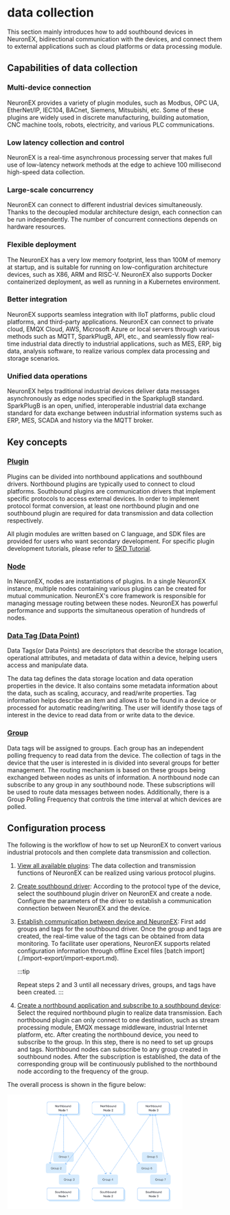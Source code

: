 # data collection

This section mainly introduces how to add southbound devices in NeuronEX, bidirectional communication with the devices, and connect them to external applications such as cloud platforms or data processing module.

## Capabilities of data collection

### Multi-device connection
NeuronEX provides a variety of plugin modules, such as Modbus, OPC UA, EtherNet/IP, IEC104, BACnet, Siemens, Mitsubishi, etc. Some of these plugins are widely used in discrete manufacturing, building automation, CNC machine tools, robots, electricity, and various PLC communications.

### Low latency collection and control
NeuronEX is a real-time asynchronous processing server that makes full use of low-latency network methods at the edge to achieve 100 millisecond high-speed data collection.

### Large-scale concurrency
NeuronEX can connect to different industrial devices simultaneously. Thanks to the decoupled modular architecture design, each connection can be run independently. The number of concurrent connections depends on hardware resources.

### Flexible deployment
The NeuronEX has a very low memory footprint, less than 100M of memory at startup, and is suitable for running on low-configuration architecture devices, such as X86, ARM and RISC-V. NeuronEX also supports Docker containerized deployment, as well as running in a Kubernetes environment.

### Better integration
NeuronEX supports seamless integration with IIoT platforms, public cloud platforms, and third-party applications. NeuronEX can connect to private cloud, EMQX Cloud, AWS, Microsoft Azure or local servers through various methods such as MQTT, SparkPlugB, API, etc., and seamlessly flow real-time industrial data directly to industrial applications, such as MES, ERP, big data, analysis software, to realize various complex data processing and storage scenarios.

### Unified data operations
NeuronEX helps traditional industrial devices deliver data messages asynchronously as edge nodes specified in the SparkplugB standard. SparkPlugB is an open, unified, interoperable industrial data exchange standard for data exchange between industrial information systems such as ERP, MES, SCADA and history via the MQTT broker.


## Key concepts

### [Plugin](../introduction/plugin-list/plugin-list.md)

Plugins can be divided into northbound applications and southbound drivers. Northbound plugins are typically used to connect to cloud platforms. Southbound plugins are communication drivers that implement specific protocols to access external devices. In order to implement protocol format conversion, at least one northbound plugin and one southbound plugin are required for data transmission and data collection respectively.

All plugin modules are written based on C language, and SDK files are provided for users who want secondary development. For specific plugin development tutorials, please refer to [SKD Tutorial](https://neugates.io/docs/zh/latest/dev-guide/sdk-tutorial/sdk-tutorial.html).

### [Node](./groups-tags/groups-tags.md)

In NeuronEX, nodes are instantiations of plugins. In a single NeuronEX instance, multiple nodes containing various plugins can be created for mutual communication. NeuronEX's core framework is responsible for managing message routing between these nodes. NeuronEX has powerful performance and supports the simultaneous operation of hundreds of nodes.

### [Data Tag (Data Point)](./groups-tags/groups-tags.md)

Data Tags(or Data Points) are descriptors that describe the storage location, operational attributes, and metadata of data within a device, helping users access and manipulate data. 

The data tag defines the data storage location and data operation properties in the device. It also contains some metadata information about the data, such as scaling, accuracy, and read/write properties. Tag information helps describe an item and allows it to be found in a device or processed for automatic reading/writing. The user will identify those tags of interest in the device to read data from or write data to the device.

### [Group](./groups-tags/groups-tags.md)

Data tags will be assigned to groups. Each group has an independent polling frequency to read data from the device. The collection of tags in the device that the user is interested in is divided into several groups for better management. The routing mechanism is based on these groups being exchanged between nodes as units of information. A northbound node can subscribe to any group in any southbound node. These subscriptions will be used to route data messages between nodes. Additionally, there is a Group Polling Frequency that controls the time interval at which devices are polled.

## Configuration process

The following is the workflow of how to set up NeuronEX to convert various industrial protocols and then complete data transmission and collection.

1. [View all available plugins](../introduction/plugin-list/plugin-list.md): The data collection and transmission functions of NeuronEX can be realized using various protocol plugins.

2. [Create southbound driver](./south-devices/south-devices.md): According to the protocol type of the device, select the southbound plugin driver on NeuronEX and create a node. Configure the parameters of the driver to establish a communication connection between NeuronEX and the device.

3. [Establish communication between device and NeuronEX](./groups-tags/groups-tags.md): First add groups and tags for the southbound driver. Once the group and tags are created, the real-time value of the tags can be obtained from data monitoring. To facilitate user operations, NeuronEX supports related configuration information through offline Excel files [batch import] (./import-export/import-export.md).

    :::tip

    Repeat steps 2 and 3 until all necessary drives, groups, and tags have been created.
    :::

4. [Create a northbound application and subscribe to a southbound device](./north-apps/north-apps.md): Select the required northbound plugin to realize data transmission. Each northbound plugin can only connect to one destination, such as stream processing module, EMQX message middleware, industrial Internet platform, etc. After creating the northbound device, you need to subscribe to the group. In this step, there is no need to set up groups and tags. Northbound nodes can subscribe to any group created in southbound nodes. After the subscription is established, the data of the corresponding group will be continuously published to the northbound node according to the frequency of the group.

The overall process is shown in the figure below:

<img src="./_assets/config.png" alt="Configuration steps" style="zoom:40%;" />